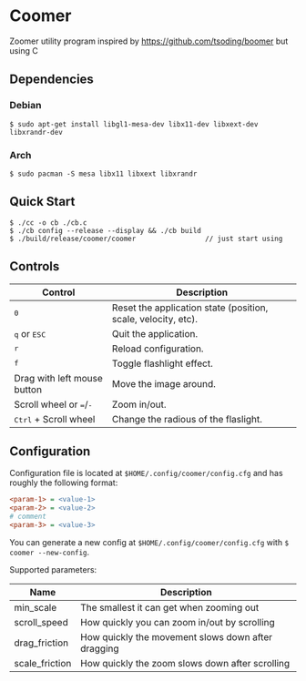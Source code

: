 # Coomer
Zoomer utility program inspired by https://github.com/tsoding/boomer but using C

## Dependencies

### Debian

```console
$ sudo apt-get install libgl1-mesa-dev libx11-dev libxext-dev libxrandr-dev
```

### Arch

```console
$ sudo pacman -S mesa libx11 libxext libxrandr
```

## Quick Start

```console
$ ./cc -o cb ./cb.c
$ ./cb config --release --display && ./cb build
$ ./build/release/coomer/coomer                 // just start using
```

## Controls

| Control                                   | Description                                                   |
|-------------------------------------------|---------------------------------------------------------------|
| <kbd>0</kbd>                              | Reset the application state (position, scale, velocity, etc). |
| <kbd>q</kbd> or <kbd>ESC</kbd>            | Quit the application.                                         |
| <kbd>r</kbd>                              | Reload configuration.                                         |
| <kbd>f</kbd>                              | Toggle flashlight effect.                                     |
| Drag with left mouse button               | Move the image around.                                        |
| Scroll wheel or <kbd>=</kbd>/<kbd>-</kbd> | Zoom in/out.                                                  |
| <kbd>Ctrl</kbd> + Scroll wheel            | Change the radious of the flaslight.                          |

## Configuration

Configuration file is located at `$HOME/.config/coomer/config.cfg` and has roughly the following format:

```cfg
<param-1> = <value-1>
<param-2> = <value-2>
# comment
<param-3> = <value-3>
```
You can generate a new config at `$HOME/.config/coomer/config.cfg` with `$ coomer --new-config`.

Supported parameters:

| Name           | Description                                        |
|----------------|----------------------------------------------------|
| min_scale      | The smallest it can get when zooming out           |
| scroll_speed   | How quickly you can zoom in/out by scrolling       |
| drag_friction  | How quickly the movement slows down after dragging |
| scale_friction | How quickly the zoom slows down after scrolling    |
